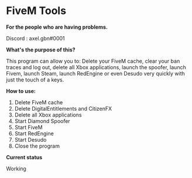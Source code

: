 # FiveM Tools

**For the people who are having problems.**  

Discord : axel.gbn#0001

**What's the purpose of this?**

This program can allow you to: Delete your FiveM cache, clear your ban traces and log out, delete all Xbox applications, launch the spoofer, launch Fivem, launch Steam, launch RedEngine or even Desudo very quickly with just the touch of a keys.

**How to use:**
1. Delete FiveM cache
2. Delete DigitalEntitlements and CitizenFX
3. Delete all Xbox applications
4. Start Diamond Spoofer
5. Start FiveM
6. Start RedEngine
7. Start Desudo
8. Close the program 

**Current status**

Working 





